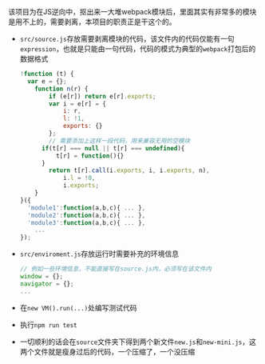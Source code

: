 ​		该项目为在JS逆向中，抠出来一大堆webpack模块后，里面其实有非常多的模块是用不上的，需要剥离，本项目的职责正是干这个的。



- `src/source.js`存放需要剥离模块的代码，该文件内的代码仅能有一句`expression`，也就是只能由一句代码，代码的模式为典型的`webpack`打包后的数据格式

  ```javascript
  !function (t) {
   	var e = {};
      function n(r) {
          if (e[r]) return e[r].exports;
          var i = e[r] = {
              i: r,
              l: !1,
              exports: {}
          };
          // 需要添加上这样一段代码，用来兼容无用的空模块
  		if(t[r] === null || t[r] === undefined){
  			t[r] = function(){}
  		}
          return t[r].call(i.exports, i, i.exports, n),
              i.l = !0,
              i.exports;
      }
  }({
  	'module1':function(a,b,c){ ... },
  	'module2':function(a,b,c){ ... },
  	'module3':function(a,b,c){ ... },
      ...
  });
  ```

- `src/enviroment.js`存放运行时需要补充的环境信息

  ```javascript
  // 例如一些环境信息，不能直接写在source.js内，必须写在该文件内
  window = {};
  navigator = {};
  ...
  ```

- 在`new VM().run(...)`处编写测试代码
- 执行`npm run test`
- 一切顺利的话会在`source`文件夹下得到两个新文件`new.js`和`new-mini.js`，这两个文件就是瘦身过后的代码，一个压缩了，一个没压缩
